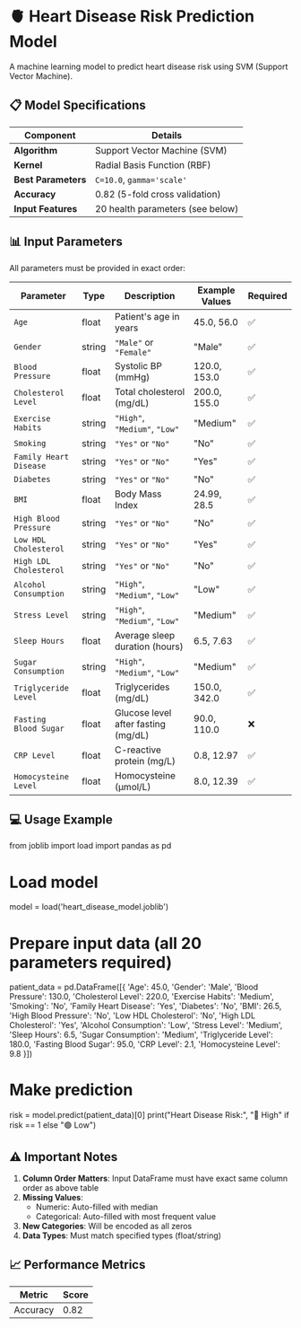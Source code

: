 
# 🫀 Heart Disease Risk Prediction Model

A machine learning model to predict heart disease risk using SVM (Support Vector Machine).

## 📋 Model Specifications

| Component          | Details                                                                 |
|--------------------|-------------------------------------------------------------------------|
| **Algorithm**      | Support Vector Machine (SVM)                                            |
| **Kernel**         | Radial Basis Function (RBF)                                             |
| **Best Parameters**| `C=10.0`, `gamma='scale'`                                               |
| **Accuracy**       | 0.82 (5-fold cross validation)                                         |
| **Input Features** | 20 health parameters (see below)                                       |

## 📊 Input Parameters
All parameters must be provided in exact order:

| Parameter               | Type    | Description                              | Example Values        | Required |
|-------------------------|---------|------------------------------------------|-----------------------|----------|
| `Age`                   | float   | Patient's age in years                   | 45.0, 56.0           | ✅       |
| `Gender`                | string  | `"Male"` or `"Female"`                   | "Male"                | ✅       |
| `Blood Pressure`        | float   | Systolic BP (mmHg)                       | 120.0, 153.0         | ✅       |
| `Cholesterol Level`     | float   | Total cholesterol (mg/dL)                | 200.0, 155.0         | ✅       |
| `Exercise Habits`       | string  | `"High"`, `"Medium"`, `"Low"`            | "Medium"              | ✅       |
| `Smoking`               | string  | `"Yes"` or `"No"`                        | "No"                  | ✅       |
| `Family Heart Disease`  | string  | `"Yes"` or `"No"`                        | "Yes"                 | ✅       |
| `Diabetes`              | string  | `"Yes"` or `"No"`                        | "No"                  | ✅       |
| `BMI`                   | float   | Body Mass Index                          | 24.99, 28.5          | ✅       |
| `High Blood Pressure`   | string  | `"Yes"` or `"No"`                        | "No"                  | ✅       |
| `Low HDL Cholesterol`   | string  | `"Yes"` or `"No"`                        | "Yes"                 | ✅       |
| `High LDL Cholesterol`  | string  | `"Yes"` or `"No"`                        | "No"                  | ✅       |
| `Alcohol Consumption`   | string  | `"High"`, `"Medium"`, `"Low"`            | "Low"                 | ✅       |
| `Stress Level`          | string  | `"High"`, `"Medium"`, `"Low"`            | "Medium"              | ✅       |
| `Sleep Hours`           | float   | Average sleep duration (hours)           | 6.5, 7.63            | ✅       |
| `Sugar Consumption`     | string  | `"High"`, `"Medium"`, `"Low"`            | "Medium"              | ✅       |
| `Triglyceride Level`    | float   | Triglycerides (mg/dL)                    | 150.0, 342.0         | ✅       |
| `Fasting Blood Sugar`   | float   | Glucose level after fasting (mg/dL)      | 90.0, 110.0          | ❌       |
| `CRP Level`             | float   | C-reactive protein (mg/L)                | 0.8, 12.97           | ✅       |
| `Homocysteine Level`    | float   | Homocysteine (μmol/L)                    | 8.0, 12.39           | ✅       |

## 💻 Usage Example

from joblib import load
import pandas as pd

# Load model
model = load('heart_disease_model.joblib')

# Prepare input data (all 20 parameters required)
patient_data = pd.DataFrame([{
    'Age': 45.0,
    'Gender': 'Male',
    'Blood Pressure': 130.0,
    'Cholesterol Level': 220.0,
    'Exercise Habits': 'Medium',
    'Smoking': 'No',
    'Family Heart Disease': 'Yes',
    'Diabetes': 'No',
    'BMI': 26.5,
    'High Blood Pressure': 'No',
    'Low HDL Cholesterol': 'No',
    'High LDL Cholesterol': 'Yes',
    'Alcohol Consumption': 'Low',
    'Stress Level': 'Medium',
    'Sleep Hours': 6.5,
    'Sugar Consumption': 'Medium',
    'Triglyceride Level': 180.0,
    'Fasting Blood Sugar': 95.0,
    'CRP Level': 2.1,
    'Homocysteine Level': 9.8
}])

# Make prediction
risk = model.predict(patient_data)[0]
print("Heart Disease Risk:", "🔴 High" if risk == 1 else "🟢 Low")


## ⚠️ Important Notes
1. **Column Order Matters**: Input DataFrame must have exact same column order as above table
2. **Missing Values**: 
   - Numeric: Auto-filled with median
   - Categorical: Auto-filled with most frequent value
3. **New Categories**: Will be encoded as all zeros
4. **Data Types**: Must match specified types (float/string)

## 📈 Performance Metrics
| Metric        | Score  |
|---------------|--------|
| Accuracy      | 0.82   |
